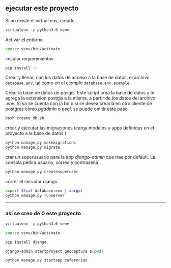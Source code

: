 ## ejecutar este proyecto

Si no existe el virtual env, crearlo

```bash
virtualenv -p python3.6 venv
```

Activar el entorno

```bash
source venv/bin/activate
```

instalar requerimientos

```bash
pip install -r
```

Crear y llenar, con los datos de acceso a la base de datos, el archivo `database.env`, tal como en el ejemplo `database.env.example`

Crear la base de datos de posgis. Este script crea la base de datos y le agrega la extension postgis a la misma,  a partir de los datos del archivo _.env_. Si ya se cuenta con la bd o si se desea crearla en otro cliente de postgres como _pgadmin_ o _psql_, se puede omitir este paso

```bash
bash create_db.sh
```

crear y ejecutar las migraciones (carga modelos y apps definidas en el proyecto a la base de datos )

```bash
python manage.py makemigrations
python manage.py migrate
```

crar un superusuario para la app *django-admin* que trae por default. La consola pedira usuario, correo y contraseña

```bash
python manage.py createsuperuser
```

correr el servidor django

```bash
export $(cat database.env | xargs)
python manage.py runserver
```
---

### asi se creo de 0 este proyecto

```bash
virtualenv -p python3.6 venv

source venv/bin/activate

pip install django

django-admin startproject geocaptura $(pwd)

python manage.py startapp cafererias
```
